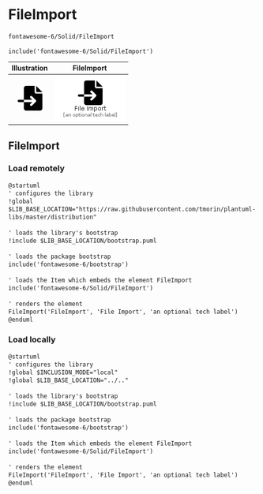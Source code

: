 # FileImport


```text
fontawesome-6/Solid/FileImport
```

```text
include('fontawesome-6/Solid/FileImport')
```



| Illustration | FileImport |
| :---: | :---: |
| ![illustration for Illustration](../../fontawesome-6/Solid/FileImport.png) | ![illustration for FileImport](../../fontawesome-6/Solid/FileImport.Local.png) |




## FileImport

### Load remotely
```plantuml
@startuml
' configures the library
!global $LIB_BASE_LOCATION="https://raw.githubusercontent.com/tmorin/plantuml-libs/master/distribution"

' loads the library's bootstrap
!include $LIB_BASE_LOCATION/bootstrap.puml

' loads the package bootstrap
include('fontawesome-6/bootstrap')

' loads the Item which embeds the element FileImport
include('fontawesome-6/Solid/FileImport')

' renders the element
FileImport('FileImport', 'File Import', 'an optional tech label')
@enduml
```

### Load locally
```plantuml
@startuml
' configures the library
!global $INCLUSION_MODE="local"
!global $LIB_BASE_LOCATION="../.."

' loads the library's bootstrap
!include $LIB_BASE_LOCATION/bootstrap.puml

' loads the package bootstrap
include('fontawesome-6/bootstrap')

' loads the Item which embeds the element FileImport
include('fontawesome-6/Solid/FileImport')

' renders the element
FileImport('FileImport', 'File Import', 'an optional tech label')
@enduml
```

